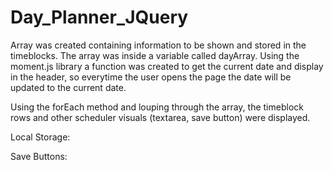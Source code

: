 # Day_Planner_JQuery

Array was created containing information to be shown and stored in the timeblocks. The array was inside a variable called dayArray. Using the moment.js library a function was created to get the current date and display in the header, so everytime the user opens the page the date will be updated to the current date. 

Using the forEach method and louping through the array, the timeblock rows and other scheduler visuals (textarea, save button) were displayed. 

Local Storage:

Save Buttons: 


